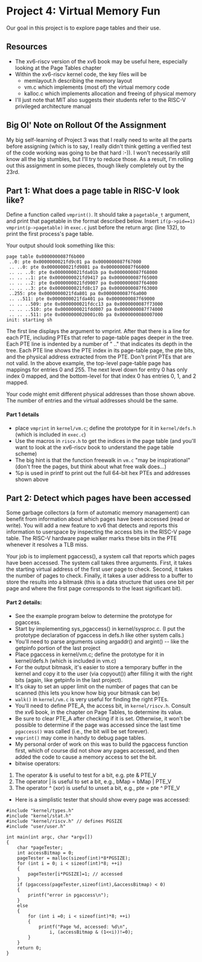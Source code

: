 # Project 4: Virtual Memory Fun
Our goal in this project is to explore page tables and their use.

## Resources
- The xv6-riscv version of the xv6 book may be useful here, especially looking at the Page Tables chapter
- Within the xv6-riscv kernel code, the key files will be
    - memlayout.h describing the memory layout
    - vm.c which implements (most of) the virtual memory code
    - kalloc.c which implements allocation and freeing of physical memory
- I'll just note that MIT also suggests their students refer to the RISC-V privileged architecture manual
## Big Ol' Note on Rollout Of the Assignment
My big self-learning of Project 3 was that I really need to write all the parts before assigning (which is to say, I really didn't think getting a verified test of the code working was going to be that hard :-)). I won't necessarily still know all the big stumbles, but I'll try to reduce those. As a result, I'm rolling out this assignment in some pieces, though likely completely out by the 23rd.

## Part 1: What does a page table in RISC-V look like?
Define a function called `vmprint()`. It should take a `pagetable_t` argument, and print that pagetable in the format described below. Insert `if(p->pid==1) vmprint(p->pagetable)` in `exec.c` just before the return argc (line 132), to print the first process's page table.

Your output should look something like this:
```
page table 0x0000000087f6b000
 ..0: pte 0x0000000021fd9c01 pa 0x0000000087f67000
 .. ..0: pte 0x0000000021fd9801 pa 0x0000000087f66000
 .. .. ..0: pte 0x0000000021fda01b pa 0x0000000087f68000
 .. .. ..1: pte 0x0000000021fd9417 pa 0x0000000087f65000
 .. .. ..2: pte 0x0000000021fd9007 pa 0x0000000087f64000
 .. .. ..3: pte 0x0000000021fd8c17 pa 0x0000000087f63000
 ..255: pte 0x0000000021fda801 pa 0x0000000087f6a000
 .. ..511: pte 0x0000000021fda401 pa 0x0000000087f69000
 .. .. ..509: pte 0x0000000021fdcc13 pa 0x0000000087f73000
 .. .. ..510: pte 0x0000000021fdd007 pa 0x0000000087f74000
 .. .. ..511: pte 0x0000000020001c0b pa 0x0000000080007000
init: starting sh
```
The first line displays the argument to vmprint. After that there is a line for each PTE, including PTEs that refer to page-table pages deeper in the tree. Each PTE line is indented by a number of " .." that indicates its depth in the tree. Each PTE line shows the PTE index in its page-table page, the pte bits, and the physical address extracted from the PTE. Don't print PTEs that are not valid. In the above example, the top-level page-table page has mappings for entries 0 and 255. The next level down for entry 0 has only index 0 mapped, and the bottom-level for that index 0 has entries 0, 1, and 2 mapped.

Your code might emit different physical addresses than those shown above. The number of entries and the virtual addresses should be the same.

#### Part 1 details
- place `vmprint` in `kernel/vm.c`; define the prototype for it in `kernel/defs.h` (which is included in `exec.c`)
- Use the macros in `riscv.h` to get the indices in the page table (and you'll want to look at the xv6-riscv book to understand the page table scheme)
- The big hint is that the function freewalk in `vm.c` "may be inspirational" (don't free the pages, but think about what free walk does...)
- %p is used in printf to print out the full 64-bit hex PTEs and addresses shown above
## Part 2: Detect which pages have been accessed
Some garbage collectors (a form of automatic memory management) can benefit from information about which pages have been accessed (read or write). You will add a new feature to xv6 that detects and reports this information to userspace by inspecting the access bits in the RISC-V page table. The RISC-V hardware page walker marks these bits in the PTE whenever it resolves a TLB miss.

Your job is to implement pgaccess(), a system call that reports which pages have been accessed. The system call takes three arguments. First, it takes the starting virtual address of the first user page to check. Second, it takes the number of pages to check. Finally, it takes a user address to a buffer to store the results into a bitmask (this is a data structure that uses one bit per page and where the first page corresponds to the least significant bit).
#### Part 2 details:
- See the example program below to determine the prototype for pgaccess.
- Start by implementing sys_pgaccess() in kernel/sysproc.c. (I put the prototype declaration of pgaccess in defs.h like other system calls.)
- You'll need to parse arguments using argaddr() and argint() -- like the getpinfo portion of the last project
- Place pgaccess in kernel/vm.c; define the prototype for it in kernel/defs.h (which is included in vm.c)
- For the output bitmask, it's easier to store a temporary buffer in the kernel and copy it to the user (via copyout()) after filling it with the right bits (again, like getpinfo in the last project).
- It's okay to set an upper limit on the number of pages that can be scanned (this lets you know how big your bitmask can be)
- `walk()` in `kernel/vm.c` is very useful for finding the right PTEs.
- You'll need to define PTE_A, the access bit, in `kernel/riscv.h`. Consult the xv6 book, in the chapter on Page Tables, to determine its value.
- Be sure to clear PTE_A after checking if it is set. Otherwise, it won't be possible to determine if the page was accessed since the last time `pgaccess()` was called (i.e., the bit will be set forever).
- `vmprint()` may come in handy to debug page tables.
- My personal order of work on this was to build the pgaccess function first, which of course did not show any pages accessed, and then added the code to cause a memory access to set the bit.
- bitwise operators:
1. The operator & is useful to test for a bit, e.g. pte & PTE_V
2. The operator | is useful to set a bit, e.g., bMap = bMap | PTE_V
3. The operator ^ (xor) is useful to unset a bit, e.g., pte = pte ^ PTE_V
- Here is a simplistic tester that should show every page was accessed:
```
#include "kernel/types.h"
#include "kernel/stat.h"
#include "kernel/riscv.h" // defines PGSIZE
#include "user/user.h"

int main(int argc, char *argv[])
{
    char *pageTester;
    int accessBitmap = 0;
    pageTester = malloc(sizeof(int)*8*PGSIZE);
    for (int i = 0; i < sizeof(int)*8; ++i)
    {
        pageTester[i*PGSIZE]=1; // accessed
    }
    if (pgaccess(pageTester,sizeof(int),&accessBitmap) < 0)
    {
        printf("error in pgaccess\n");
    }
    else
    {
        for (int i =0; i < sizeof(int)*8; ++i)
        {
            printf("Page %d, accessed: %d\n",
                i, (accessBitmap & (1<<i))!=0);
        }
    }
    return 0;
}
```
